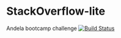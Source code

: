 # StackOverflow-lite
Andela bootcamp challenge
[![Build Status](https://travis-ci.org/egunza/StackOverflow-lite.svg?branch=get_answers_to_question)](https://travis-ci.org/egunza/StackOverflow-lite)
